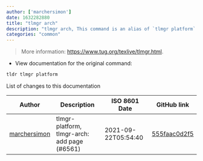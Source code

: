 ```yaml
---
author: ['marchersimon']
date: 1632282880
title: "tlmgr arch"
description: "tlmgr arch, This command is an alias of `tlmgr platform`."
categories: "common"
---
```

> More information: <https://www.tug.org/texlive/tlmgr.html>.

- View documentation for the original command:

```bash
tldr tlmgr platform
```
List of changes to this documentation


Author | Description | ISO 8601 Date | GitHub link
------|-----|-----|-----
[marchersimon](mailto:50295997+marchersimon@users.noreply.github.com) | tlmgr-platform, tlmgr-arch: add page (#6561) | 2021-09-22T05:54:40 | [555faac0d2f5](https://github.com/tldr-pages/tldr/commit/555faac0d2f5943e8f0969f980b941ddb1089b11)

